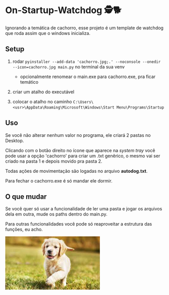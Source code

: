 # On-Startup-Watchdog 🕵️🐕

Ignorando a temática de cachorro, esse projeto é um template de watchdog que roda assim que o windows inicializa.

## Setup

1. rodar `pyinstaller --add-data 'cachorro.jpg;.' --noconsole --onedir --icon=cachorro.jpg main.py` no terminal da sua venv
   * opcionalmente renomear o main.exe para cachorro.exe, pra ficar temático

2. criar um atalho do executável
3. colocar o atalho no caminho `C:\Users\<usr>\AppData\Roaming\Microsoft\Windows\Start Menu\Programs\Startup`


## Uso

Se você não alterar nenhum valor no programa, ele criará 2 pastas no Desktop.

Clicando com o botão direito no ícone que aparece na *system tray* você pode usar a opção 'cachorro' para criar um .txt genêrico, o mesmo vai ser criado na pasta 1 e depois movido pra pasta 2.

Todas ações de movimentação são logadas no arquivo **autodog.txt**.

Para fechar o cachorro.exe é só mandar ele dormir.

## O que mudar

Se você quer só usar a funcionalidade de ler uma pasta e jogar os arquivos dela em outra, mude os paths dentro do main.py.

Para outras funcionalidades você pode só reaproveitar a estrutura das funções, eu acho.

![alt text](https://github.com/nerdoswmp/OnStartupWatchdog/blob/master/cachorro.jpg)
